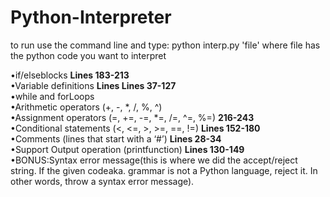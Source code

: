 # Python-Interpreter
to run use the command line and type: python interp.py 'file' where file has the python code you want to interpret 

•if/elseblocks **Lines 183-213**<br>
•Variable definitions **Lines Lines 37-127**<br>
•while and forLoops<br>
•Arithmetic operators (+, -, *, /, %, ^)<br>
•Assignment operators (=, +=, -=, *=, /=, ^=, %=) **216-243**<br>
•Conditional statements (<, <=, >, >=, ==, !=) **Lines 152-180**<br>
•Comments (lines that start with a ‘#’) **Lines 28-34**<br>
•Support Output operation (printfunction) **Lines 130-149**<br>
•BONUS:Syntax error message(this is where we did the accept/reject string. If the given codeaka. grammar is not a Python language, reject it. In other words, throw a syntax error message).<br>
